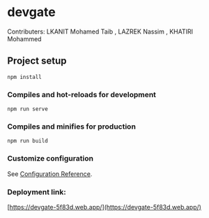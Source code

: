 # devgate
Contributers:
  LKANIT Mohamed Taib , LAZREK Nassim , KHATIRI Mohammed

## Project setup
```
npm install
```

### Compiles and hot-reloads for development
```
npm run serve
```

### Compiles and minifies for production
```
npm run build
```

### Customize configuration
See [Configuration Reference](https://cli.vuejs.org/config/).


### Deployment link: 
[https://devgate-5f83d.web.app/](https://devgate-5f83d.web.app/)
